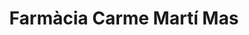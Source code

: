 ---
title: "Farmàcia Carme Martí Mas"
url: /lhospitalet-de-llobregat/farmacia-carme-marti-mas/
shop: suministros médicos
---